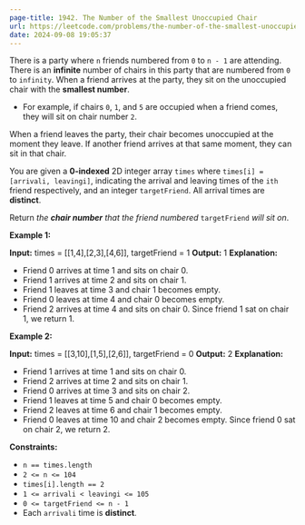 ```yaml
---
page-title: 1942. The Number of the Smallest Unoccupied Chair
url: https://leetcode.com/problems/the-number-of-the-smallest-unoccupied-chair/description/
date: 2024-09-08 19:05:37
---
```

There is a party where `n` friends numbered from `0` to `n - 1` are attending. There is an **infinite** number of chairs in this party that are numbered from `0` to `infinity`. When a friend arrives at the party, they sit on the unoccupied chair with the **smallest number**.

-   For example, if chairs `0`, `1`, and `5` are occupied when a friend comes, they will sit on chair number `2`.

When a friend leaves the party, their chair becomes unoccupied at the moment they leave. If another friend arrives at that same moment, they can sit in that chair.

You are given a **0-indexed** 2D integer array `times` where `times[i] = [arrivali, leavingi]`, indicating the arrival and leaving times of the `ith` friend respectively, and an integer `targetFriend`. All arrival times are **distinct**.

Return *the **chair number** that the friend numbered* `targetFriend` *will sit on*.

**Example 1:**

**Input:** times = \[\[1,4\],\[2,3\],\[4,6\]\], targetFriend = 1
**Output:** 1
**Explanation:** 
- Friend 0 arrives at time 1 and sits on chair 0.
- Friend 1 arrives at time 2 and sits on chair 1.
- Friend 1 leaves at time 3 and chair 1 becomes empty.
- Friend 0 leaves at time 4 and chair 0 becomes empty.
- Friend 2 arrives at time 4 and sits on chair 0.
Since friend 1 sat on chair 1, we return 1.

**Example 2:**

**Input:** times = \[\[3,10\],\[1,5\],\[2,6\]\], targetFriend = 0
**Output:** 2
**Explanation:** 
- Friend 1 arrives at time 1 and sits on chair 0.
- Friend 2 arrives at time 2 and sits on chair 1.
- Friend 0 arrives at time 3 and sits on chair 2.
- Friend 1 leaves at time 5 and chair 0 becomes empty.
- Friend 2 leaves at time 6 and chair 1 becomes empty.
- Friend 0 leaves at time 10 and chair 2 becomes empty.
Since friend 0 sat on chair 2, we return 2.

**Constraints:**

-   `n == times.length`
-   `2 <= n <= 104`
-   `times[i].length == 2`
-   `1 <= arrivali < leavingi <= 105`
-   `0 <= targetFriend <= n - 1`
-   Each `arrivali` time is **distinct**.